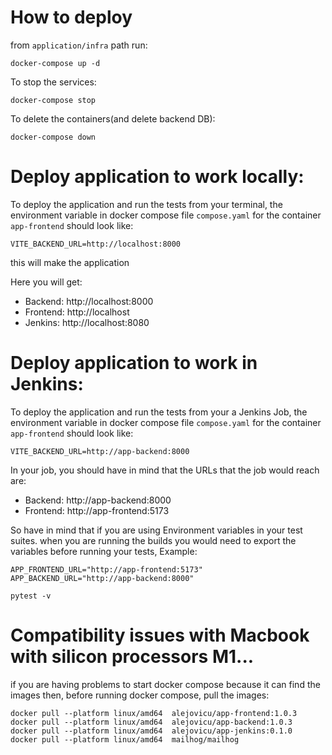# How to deploy

from `application/infra` path run:
```
docker-compose up -d
```

To stop the services:
```
docker-compose stop
```

To delete the containers(and delete backend DB):
```
docker-compose down
```


# Deploy application to work locally:

To deploy the application and run the tests from your terminal,
the environment variable in docker compose file `compose.yaml` for the
container `app-frontend` should look like:

```
VITE_BACKEND_URL=http://localhost:8000
```

this will make the application

Here you will get:
- Backend: http://localhost:8000
- Frontend: http://localhost
- Jenkins:  http://localhost:8080


# Deploy application to work in Jenkins:

To deploy the application and run the tests from your a Jenkins Job,
the environment variable in docker compose file `compose.yaml` for the
container `app-frontend` should look like:

```
VITE_BACKEND_URL=http://app-backend:8000
```

In your job, you should have in mind that the URLs that the job would reach are:
- Backend: http://app-backend:8000
- Frontend: http://app-frontend:5173

So have in mind that if you are using Environment variables in your test suites. when you are running the builds you would need to export the variables before running your tests,
Example:

```
APP_FRONTEND_URL="http://app-frontend:5173"
APP_BACKEND_URL="http://app-backend:8000"

pytest -v
```



# Compatibility issues with Macbook with silicon processors M1...

if you are having problems to start docker compose because it can find the images then, before running docker compose, pull the images:

```
docker pull --platform linux/amd64  alejovicu/app-frontend:1.0.3
docker pull --platform linux/amd64  alejovicu/app-backend:1.0.3
docker pull --platform linux/amd64  alejovicu/app-jenkins:0.1.0
docker pull --platform linux/amd64  mailhog/mailhog
```


